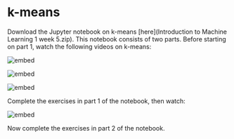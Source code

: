 # k-means

Download the Jupyter notebook on k-means [here](Introduction to Machine Learning 1 week 5.zip). This notebook consists of two parts. Before starting on part 1, watch the following videos on k-means:

![embed](https://youtube.com/embed/6u19018FeHg)

![embed](https://youtube.com/embed/omcDeBY4lGE)

![embed](https://youtube.com/embed/wniLibHEE2Y)

Complete the exercises in part 1 of the notebook, then watch:

![embed](https://youtube.com/embed/izCbbMbRWHw)

Now complete the exercises in part 2 of the notebook.
